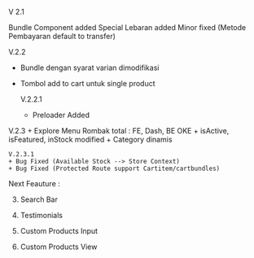 V 2.1

Bundle Component added
Special Lebaran added
Minor fixed (Metode Pembayaran default to transfer)




V.2.2
+ Bundle dengan syarat varian dimodifikasi
+ Tombol add to cart untuk single product

    V.2.2.1
    + Preloader Added

V.2.3
    + Explore Menu Rombak total : FE, Dash, BE OKE
        + isActive, isFeatured, inStock modified
        + Category dinamis

    V.2.3.1
    + Bug Fixed (Available Stock --> Store Context)
    + Bug Fixed (Protected Route support Cartitem/cartbundles)



Next Feauture : 


3. Search Bar

4. Testimonials

5. Custom Products Input

6. Custom Products View
